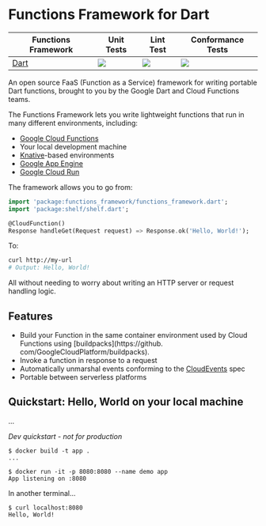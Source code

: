 # Functions Framework for Dart

|Functions Framework|Unit Tests|Lint Test|Conformance Tests|
|---|---|---|---|
[Dart][ff_dart]| [![][ff_dart_unit_img]][ff_dart_unit_link] | [![][ff_dart_lint_img]][ff_dart_lint_link] | [![][ff_dart_conformance_img]][ff_dart_conformance_link] |

An open source FaaS (Function as a Service) framework for writing portable Dart functions,
brought to you by the Google Dart and Cloud Functions teams.

The Functions Framework lets you write lightweight functions that run in many
different environments, including:

*   [Google Cloud Functions](https://cloud.google.com/functions/)
*   Your local development machine
*   [Knative](https://github.com/knative/)-based environments
*   [Google App Engine](https://cloud.google.com/appengine/docs/go/)
*   [Google Cloud Run](https://cloud.google.com/run/docs/quickstarts/build-and-deploy)

The framework allows you to go from:

```dart
import 'package:functions_framework/functions_framework.dart';
import 'package:shelf/shelf.dart';

@CloudFunction()
Response handleGet(Request request) => Response.ok('Hello, World!');
```

To:

```sh
curl http://my-url
# Output: Hello, World!
```

All without needing to worry about writing an HTTP server or request
handling logic.

## Features

*   Build your Function in the same container environment used by Cloud
    Functions using [buildpacks](https://github.
    com/GoogleCloudPlatform/buildpacks).
*   Invoke a function in response to a request
*   Automatically unmarshal events conforming to the
    [CloudEvents](https://cloudevents.io/) spec
*   Portable between serverless platforms

## Quickstart: Hello, World on your local machine
...

*Dev quickstart - not for production*

```shell
$ docker build -t app .
...

$ docker run -it -p 8080:8080 --name demo app
App listening on :8080
```

In another terminal...

```shell
$ curl localhost:8080
Hello, World!

```

<!-- Repo links -->
[ff_dart]: https://github.com/subfuzion/functions-framework-dart

<!-- Unit Test links -->
[ff_dart_unit_img]: https://github.com/subfuzion/functions-framework-dart/workflows/Dart%20Unit%20CI/badge.svg
[ff_dart_unit_link]:  https://github.com/subfuzion/functions-framework-dart/actions?query=workflow%3A"Dart+Unit+CI"

<!-- Lint Test links -->
[ff_dart_lint_img]: https://github.com/subfuzion/functions-framework-dart/workflows/Dart%20Lint%20CI/badge.svg
[ff_dart_lint_link]:  https://github.com/subfuzion/functions-framework-dart/actions?query=workflow%3A"Dart+Lint+CI"

<!-- Conformance Test links -->
[ff_dart_conformance_img]: https://github.com/subfuzion/functions-framework-dart/workflows/Dart%20Conformance%20CI/badge.svg
[ff_dart_conformance_link]:  https://github.com/subfuzion/functions-framework-dart/actions?query=workflow%3A"Dart+Conformance+CI"
